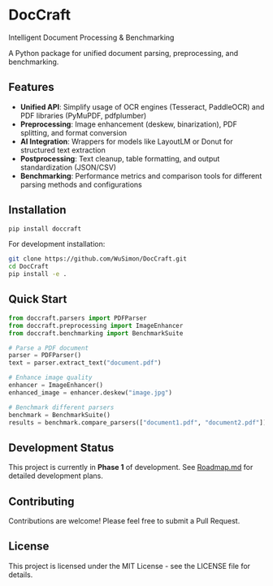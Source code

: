 # DocCraft

Intelligent Document Processing & Benchmarking

A Python package for unified document parsing, preprocessing, and benchmarking.

## Features

- **Unified API**: Simplify usage of OCR engines (Tesseract, PaddleOCR) and PDF libraries (PyMuPDF, pdfplumber)
- **Preprocessing**: Image enhancement (deskew, binarization), PDF splitting, and format conversion
- **AI Integration**: Wrappers for models like LayoutLM or Donut for structured text extraction
- **Postprocessing**: Text cleanup, table formatting, and output standardization (JSON/CSV)
- **Benchmarking**: Performance metrics and comparison tools for different parsing methods and configurations

## Installation

```bash
pip install doccraft
```

For development installation:
```bash
git clone https://github.com/WuSimon/DocCraft.git
cd DocCraft
pip install -e .
```

## Quick Start

```python
from doccraft.parsers import PDFParser
from doccraft.preprocessing import ImageEnhancer
from doccraft.benchmarking import BenchmarkSuite

# Parse a PDF document
parser = PDFParser()
text = parser.extract_text("document.pdf")

# Enhance image quality
enhancer = ImageEnhancer()
enhanced_image = enhancer.deskew("image.jpg")

# Benchmark different parsers
benchmark = BenchmarkSuite()
results = benchmark.compare_parsers(["document1.pdf", "document2.pdf"])
```

## Development Status

This project is currently in **Phase 1** of development. See [Roadmap.md](../Roadmap.md) for detailed development plans.

## Contributing

Contributions are welcome! Please feel free to submit a Pull Request.

## License

This project is licensed under the MIT License - see the LICENSE file for details. 